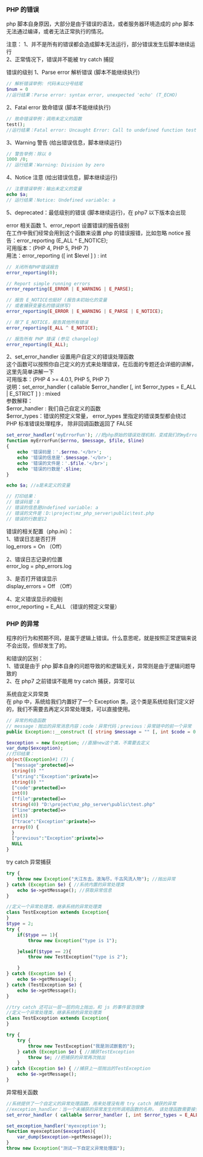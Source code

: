 
### PHP 的错误
php 脚本自身原因，大部分是由于错误的语法，或者服务器环境造成的 php 脚本无法通过编译，或者无法正常执行的情况。  

注意：
1、并不是所有的错误都会造成脚本无法运行，部分错误发生后脚本继续运行  
2、正常情况下，错误并不能被 try catch 捕捉

错误的级别
1、Parse error 解析错误 (脚本不能继续执行)
```php
// 解析错误举例: 代码未以分号结尾
$num = 0 
//运行结果：Parse error: syntax error, unexpected 'echo' (T_ECHO) 
```
2、Fatal error 致命错误 (脚本不能继续执行)
```php
// 致命错误举例：调用未定义的函数
test();  
//运行结果：Fatal error: Uncaught Error: Call to undefined function test()
```
3、Warning 警告 (给出错误信息，脚本继续运行)
```php
// 警告举例：除以 0
1000 /0; 
// 运行结果：Warning: Division by zero
```
4、Notice 注意 (给出错误信息，脚本继续运行)  
```php
// 注意错误举例：输出未定义的变量
echo $a; 
// 运行结果：Notice: Undefined variable: a
```
5、deprecated：最低级别的错误 (脚本继续运行)，在 php7 以下版本会出现

error 相关函数
1、error_report 设置错误的报告级别  
在工作中我们经常会用到这个函数来设置 php 的错误报错，比如忽略 notice 报告：error_reporting (E_ALL ^ E_NOTICE);  
可用版本：(PHP 4, PHP 5, PHP 7)  
用法：error_reporting ([ int $level ] ) : int  

```php
// 关闭所有PHP错误报告
error_reporting(0);

// Report simple running errors
error_reporting(E_ERROR | E_WARNING | E_PARSE);

// 报告 E_NOTICE也挺好 (报告未初始化的变量
// 或者捕获变量名的错误拼写)
error_reporting(E_ERROR | E_WARNING | E_PARSE | E_NOTICE);

// 除了 E_NOTICE，报告其他所有错误
error_reporting(E_ALL ^ E_NOTICE);

// 报告所有 PHP 错误 (参见 changelog)
error_reporting(E_ALL);
```
2、set_error_handler 设置用户自定义的错误处理函数  
这个函数可以按照你自己定义的方式来处理错误，在后面的专题还会详细的讲解，这里先简单讲解一下  
可用版本：(PHP 4 >= 4.0.1, PHP 5, PHP 7)  
说明：set_error_handler ( callable $error_handler [, int $error_types = E_ALL | E_STRICT ] ) : mixed  
参数解释：  
$error_handler : 我们自己自定义的函数  
$error_types：错误的预定义常量， error_types 里指定的错误类型都会绕过 PHP 标准错误处理程序， 除非回调函数返回了 FALSE  
```php
set_error_handler('myErrorFun'); //把php原始的错误处理机制，变成我们的myErrorFun函数处理
function myErrorFun($errno, $message, $file, $line)
{
    echo '错误码是：'.$errno.'</br>';
    echo '错误的信息是'.$message.'</br>';
    echo '错误的文件是：'.$file.'</br>';
    echo '错误的行数是'.$line;
}

echo $a; //a是未定义的变量

// 打印结果：
// 错误码是：8
// 错误的信息是Undefined variable: a
// 错误的文件是：D:\project\mz_php_server\public\test.php
// 错误的行数是12
```

错误的相关配置（php.ini）：   
1、错误日志是否打开  
log_errors = On （Off）  

2、错误日志记录的位置  
error_log = php_errors.log  

3、是否打开错误显示  
display_errors = Off （Off）  

4、定义错误显示的级别  
error_reporting = E_ALL （错误的预定义常量）  

### PHP 的异常
程序的行为和预期不同，是属于逻辑上错误。什么意思呢，就是按照正常逻辑来说不会出现，但却发生了的。  

和错误的区别：  
1、错误是由于 php 脚本自身的问题导致的和逻辑无关，异常则是由于逻辑问题导致的  
2、在 php7 之前错误不能用 try catch 捕获，异常可以  

系统自定义异常类  
在 php 中，系统给我们内置好了一个 Exception 类，这个类是系统给我们定义好的，我们不需要去再定义异常处理类，可以直接使用。  
```php
// 异常的构造函数
// message：抛出的异常消息内容；code：异常代码；previous：异常链中的前一个异常
public Exception::__construct ([ string $message = "" [, int $code = 0 [, Throwable $previous = NULL ]]] )

$exception = new Exception; //直接new这个类，不需要去定义
var_dump($exception);
//打印结果：
object(Exception)#1 (7) {
  ["message":protected]=>
  string(0) ""
  ["string":"Exception":private]=>
  string(0) ""
  ["code":protected]=>
  int(0)
  ["file":protected]=>
  string(40) "D:\project\mz_php_server\public\test.php"
  ["line":protected]=>
  int(3)
  ["trace":"Exception":private]=>
  array(0) {
  }
  ["previous":"Exception":private]=>
  NULL
}
```

try catch 异常捕获  
```php
try {
    throw new Exception("大江东去，浪淘尽，千古风流人物"); //抛出异常
} catch (Exception $e) { //系统内置的异常处理类
    echo $e->getMessage(); //获取异常信息
}

//定义一个异常处理类，继承系统的异常处理类
class TestException extends Exception{
}
$type = 2;
try {
    if($type == 1){
        throw new Exception("type is 1");

    }elseif($type == 2){
        throw new TestException("type is 2");

    }
} catch (Exception $e) {
    echo $e->getMessage();
} catch (TestException $e) {
    echo $e->getMessage();
}

//try catch 还可以一层一层的向上抛出，和 js 的事件冒泡很像
//定义一个异常处理类，继承系统的异常处理类
class TestException extends Exception{
}

try {
    try {
        throw new TestException("我是测试嵌套的");
    } catch (Exception $e) { //捕获TestException
        throw $e; //把捕获的异常再次抛出
    }
} catch (Exception $e) { //捕获上一层抛出的TestException
    echo $e->getMessage();
}
```

异常相关函数  
```php
//系统提供了一个自定义的异常处理函数，用来处理没有用 try catch 捕获的异常
//exception_handler：当一个未捕获的异常发生时所调用函数的名称。 该处理函数需要接受一个参数，该参数是一个抛出的异常对象
set_error_handler ( callable $error_handler [, int $error_types = E_ALL | E_STRICT ] ) : mixed

set_exception_handler('myexception');
function myexception($exception){
    var_dump($exception->getMessage());
}
throw new Exception("测试一下自定义异常处理函");
```
